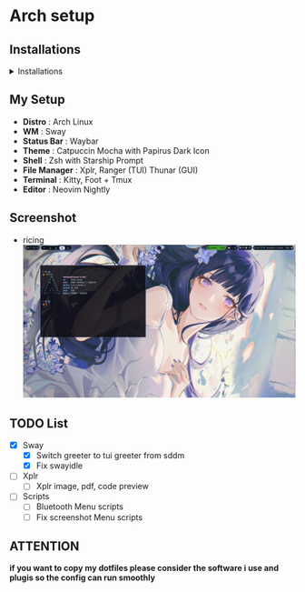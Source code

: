 # Arch setup

## Installations

<details>
    <summary> Installations </summary>

```bash  
alias dots="/usr/bin/git --git-dir $HOME/.dotfiles/ --work-tree=$HOME"  
git clone --bare https://www.github.com/takadev15/dotfiles.git $HOME/.dotfiles
dots checkout  
dots config --local status.showUntrackedFiles no
```

</details>

## My Setup

* **Distro** : Arch Linux
* **WM** : Sway
* **Status Bar** : Waybar
* **Theme** : Catpuccin Mocha with Papirus Dark Icon
* **Shell** : Zsh with Starship Prompt
* **File Manager** : Xplr, Ranger (TUI) Thunar (GUI)
* **Terminal** : Kitty, Foot + Tmux
* **Editor** : Neovim Nightly

## Screenshot

* ricing
![Screenshot](./assets/ricing.png)

## TODO List

* [x] Sway
  * [x] Switch greeter to tui greeter from sddm
  * [x] Fix swayidle
* [ ] Xplr
  * [ ] Xplr image, pdf, code preview
* [ ] Scripts
  * [ ] Bluetooth Menu scripts
  * [ ] Fix screenshot Menu scripts

## ATTENTION

**if you want to copy my dotfiles please consider the software i use and plugis so the config can run smoothly**
